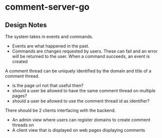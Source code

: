 # comment-server-go

## Design Notes
The system takes in events and commands. 
* Events are what happened in the past. 
* Commands are changes requested by users. These can fail and an error will be returned to the user. When a command succeeds, an event is created

A comment thread can be uniquely identified by the domain and title of a comment thread. 
* is the page url not that useful then?
* should a user be allowed to have the same comment thread on multiple pages?
* should a user be allowed to use the comment thread id as identifier?

There should be 2 clients interfacing with the backend. 
* An admin view where users can register domains to create comment threads on 
* A client view that is displayed on web pages displaying comments
